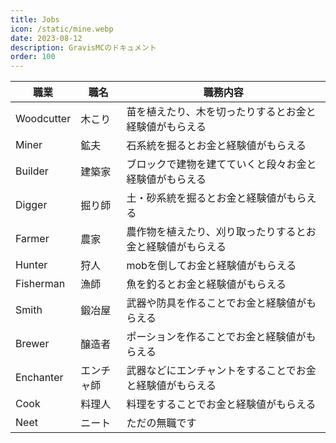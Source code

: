 ```yaml
---
title: Jobs
icon: /static/mine.webp
date: 2023-08-12
description: GravisMCのドキュメント
order: 100
---
```



| 職業 | 職名 | 職務内容 |
| ---- | ---- | ---- |
| Woodcutter | 木こり | 苗を植えたり、木を切ったりするとお金と経験値がもらえる |
| Miner | 鉱夫 | 石系統を掘るとお金と経験値がもらえる |
| Builder | 建築家 | ブロックで建物を建てていくと段々お金と経験値がもらえる|
| Digger | 掘り師 | 土・砂系統を掘るとお金と経験値がもらえる |
| Farmer | 農家 | 農作物を植えたり、刈り取ったりするとお金と経験値がもらえる |
| Hunter | 狩人 | mobを倒してお金と経験値がもらえる |
| Fisherman | 漁師 | 魚を釣るとお金と経験値がもらえる |
| Smith | 鍛冶屋 | 武器や防具を作ることでお金と経験値がもらえる |
| Brewer | 醸造者 | ポーションを作ることでお金と経験値がもらえる |
| Enchanter | エンチャ師 | 武器などにエンチャントをすることでお金と経験値がもらえる |
| Cook | 料理人 | 料理をすることでお金と経験値がもらえる |
| Neet | ニート | ただの無職です |